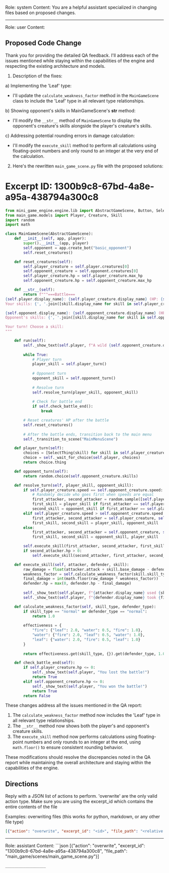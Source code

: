 Role: system
Content: You are a helpful assistant specialized in changing files based on proposed changes.
__________________
Role: user
Content: 
## Proposed Code Change
Thank you for providing the detailed QA feedback. I'll address each of the issues mentioned while staying within the capabilities of the engine and respecting the existing architecture and models.

1. Description of the fixes:

a) Implementing the 'Leaf' type:
   - I'll update the `calculate_weakness_factor` method in the `MainGameScene` class to include the 'Leaf' type in all relevant type relationships.

b) Showing opponent's skills in MainGameScene's __str__ method:
   - I'll modify the `__str__` method of `MainGameScene` to display the opponent's creature's skills alongside the player's creature's skills.

c) Addressing potential rounding errors in damage calculation:
   - I'll modify the `execute_skill` method to perform all calculations using floating-point numbers and only round to an integer at the very end of the calculation.

2. Here's the rewritten `main_game_scene.py` file with the proposed solutions:

# Excerpt ID: 1300b9c8-67bd-4a8e-a95a-438794a300c8
```python main_game/scenes/main_game_scene.py
from mini_game_engine.engine.lib import AbstractGameScene, Button, SelectThing
from main_game.models import Player, Creature, Skill
import random
import math

class MainGameScene(AbstractGameScene):
    def __init__(self, app, player):
        super().__init__(app, player)
        self.opponent = app.create_bot("basic_opponent")
        self.reset_creatures()

    def reset_creatures(self):
        self.player_creature = self.player.creatures[0]
        self.opponent_creature = self.opponent.creatures[0]
        self.player_creature.hp = self.player_creature.max_hp
        self.opponent_creature.hp = self.opponent_creature.max_hp

    def __str__(self):
        return f"""===Battle===
{self.player.display_name}: {self.player_creature.display_name} (HP: {self.player_creature.hp}/{self.player_creature.max_hp})
Your skills: {', '.join([skill.display_name for skill in self.player_creature.skills])}

{self.opponent.display_name}: {self.opponent_creature.display_name} (HP: {self.opponent_creature.hp}/{self.opponent_creature.max_hp})
Opponent's skills: {', '.join([skill.display_name for skill in self.opponent_creature.skills])}

Your turn! Choose a skill:
"""

    def run(self):
        self._show_text(self.player, f"A wild {self.opponent_creature.display_name} appeared!")
        
        while True:
            # Player turn
            player_skill = self.player_turn()
            
            # Opponent turn
            opponent_skill = self.opponent_turn()
            
            # Resolve turn
            self.resolve_turn(player_skill, opponent_skill)
            
            # Check for battle end
            if self.check_battle_end():
                break

        # Reset creatures' HP after the battle
        self.reset_creatures()
        
        # After the battle ends, transition back to the main menu
        self._transition_to_scene("MainMenuScene")

    def player_turn(self):
        choices = [SelectThing(skill) for skill in self.player_creature.skills]
        choice = self._wait_for_choice(self.player, choices)
        return choice.thing

    def opponent_turn(self):
        return random.choice(self.opponent_creature.skills)

    def resolve_turn(self, player_skill, opponent_skill):
        if self.player_creature.speed == self.opponent_creature.speed:
            # Randomly decide who goes first when speeds are equal
            first_attacker, second_attacker = random.sample([self.player_creature, self.opponent_creature], 2)
            first_skill = player_skill if first_attacker == self.player_creature else opponent_skill
            second_skill = opponent_skill if first_attacker == self.player_creature else player_skill
        elif self.player_creature.speed > self.opponent_creature.speed:
            first_attacker, second_attacker = self.player_creature, self.opponent_creature
            first_skill, second_skill = player_skill, opponent_skill
        else:
            first_attacker, second_attacker = self.opponent_creature, self.player_creature
            first_skill, second_skill = opponent_skill, player_skill

        self.execute_skill(first_attacker, second_attacker, first_skill)
        if second_attacker.hp > 0:
            self.execute_skill(second_attacker, first_attacker, second_skill)

    def execute_skill(self, attacker, defender, skill):
        raw_damage = float(attacker.attack + skill.base_damage - defender.defense)
        weakness_factor = self.calculate_weakness_factor(skill.skill_type, defender.creature_type)
        final_damage = int(math.floor(raw_damage * weakness_factor))
        defender.hp = max(0, defender.hp - final_damage)
        
        self._show_text(self.player, f"{attacker.display_name} used {skill.display_name}!")
        self._show_text(self.player, f"{defender.display_name} took {final_damage} damage!")

    def calculate_weakness_factor(self, skill_type, defender_type):
        if skill_type == "normal" or defender_type == "normal":
            return 1.0
        
        effectiveness = {
            "fire": {"leaf": 2.0, "water": 0.5, "fire": 1.0},
            "water": {"fire": 2.0, "leaf": 0.5, "water": 1.0},
            "leaf": {"water": 2.0, "fire": 0.5, "leaf": 1.0}
        }
        
        return effectiveness.get(skill_type, {}).get(defender_type, 1.0)

    def check_battle_end(self):
        if self.player_creature.hp <= 0:
            self._show_text(self.player, "You lost the battle!")
            return True
        elif self.opponent_creature.hp <= 0:
            self._show_text(self.player, "You won the battle!")
            return True
        return False
```

These changes address all the issues mentioned in the QA report:

1. The `calculate_weakness_factor` method now includes the 'Leaf' type in all relevant type relationships.
2. The `__str__` method now shows both the player's and opponent's creature skills.
3. The `execute_skill` method now performs calculations using floating-point numbers and only rounds to an integer at the end, using `math.floor()` to ensure consistent rounding behavior.

These modifications should resolve the discrepancies noted in the QA report while maintaining the overall architecture and staying within the capabilities of the engine.

## Directions
Reply with a JSON list of actions to perform. 'overwrite' are the only valid action type. 
Make sure you are using the excerpt_id which contains the entire contents of the file

Examples:
overwriting files (this works for python, markdown, or any other file type)
```json output_example1
[{"action": "overwrite", "excerpt_id": "<id>", "file_path": "<relative file path>"}]
```

__________________
Role: assistant
Content: ```json
[{"action": "overwrite", "excerpt_id": "1300b9c8-67bd-4a8e-a95a-438794a300c8", "file_path": "main_game/scenes/main_game_scene.py"}]
```
__________________
